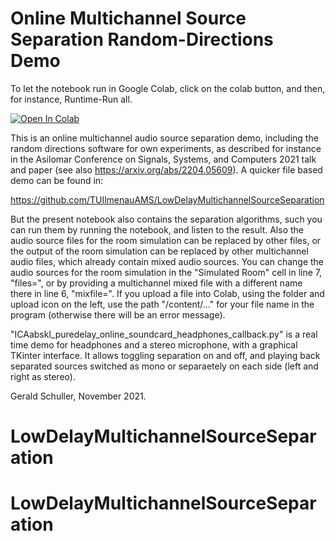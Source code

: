 # Online Multichannel Source Separation Random-Directions Demo

To let the notebook run in Google Colab, click on the colab button, and then, for instance, Runtime-Run all.

[![Open In Colab](https://colab.research.google.com/assets/colab-badge.svg)](https://colab.research.google.com/github/TUIlmenauAMS/LowDelayMultichannelSourceSeparation_Random-Directions_Demo/blob/main/online_multichannel_source_separation_random_directions_demo.ipynb)

This is an online multichannel audio source separation demo, including the random directions software for own experiments, as described for instance in the Asilomar Conference on Signals, Systems, and Computers 2021 talk and paper (see also https://arxiv.org/abs/2204.05609). A quicker file based demo can be found in:

https://github.com/TUIlmenauAMS/LowDelayMultichannelSourceSeparation

But the present notebook also contains the separation algorithms, such you can run them by running the notebook, and listen to the result. Also the audio source files for the room simulation can be replaced by other files, or the output of the room simulation can be replaced by other multichannel audio files, which already contain mixed audio sources. You can change the audio sources for the room simulation in the "Simulated Room" cell in line 7, "files=", or by providing a multichannel mixed file with a different name there in line 6, "mixfile=". If you upload a file into Colab, using the folder and upload icon on the left, use the path "/content/..." for your file name in the program (otherwise there will be an error message).

"ICAabskl_puredelay_online_soundcard_headphones_callback.py" is a real time demo for headphones and a stereo microphone, with a graphical TKinter interface. It allows toggling separation on and off, and playing back separated sources switched as mono or separaetely on each side (left and right as stereo).

Gerald Schuller, November 2021.
# LowDelayMultichannelSourceSeparation
# LowDelayMultichannelSourceSeparation

